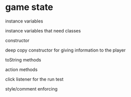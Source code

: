 # game state

instance variables

instance variables that need classes

constructor

deep copy constructor for giving information to the player

toString methods

action methods

click listener for the run test

style/comment enforcing